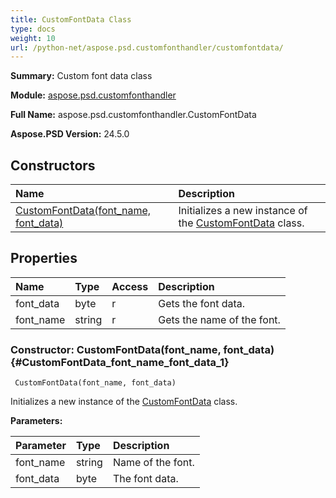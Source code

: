 ```yaml
---
title: CustomFontData Class
type: docs
weight: 10
url: /python-net/aspose.psd.customfonthandler/customfontdata/
---
```


**Summary:** Custom font data class

**Module:** [aspose.psd.customfonthandler](/psd/python-net/aspose.psd.customfonthandler/)

**Full Name:** aspose.psd.customfonthandler.CustomFontData

**Aspose.PSD Version:** 24.5.0

## **Constructors**
| **Name** | **Description** |
| :- | :- |
| [CustomFontData(font_name, font_data)](#CustomFontData_font_name_font_data_1) | Initializes a new instance of the [CustomFontData](/psd/python-net/aspose.psd.customfonthandler/customfontdata/) class. |
## **Properties**
| **Name** | **Type** | **Access** | **Description** |
| :- | :- | :- | :- |
| font_data | byte | r | Gets the font data. |
| font_name | string | r | Gets the name of the font. |


### Constructor: CustomFontData(font_name, font_data) {#CustomFontData_font_name_font_data_1}


```
 CustomFontData(font_name, font_data) 
```

Initializes a new instance of the [CustomFontData](/psd/python-net/aspose.psd.customfonthandler/customfontdata/) class.

**Parameters:**

| Parameter | Type | Description |
| :- | :- | :- |
| font_name | string | Name of the font. |
| font_data | byte | The font data. |

